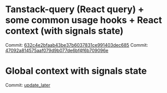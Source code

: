 # Tanstack-query (React query) + some common usage hooks + React context (with signals state)
Commit: [632c4e2bfaab43be37b6037831ce991403dec685](https://github.com/thanhtai-personal/react-principle-level/commit/632c4e2bfaab43be37b6037831ce991403dec685)
Commit: [47092a814575aaf079d9b077de6bf4f6b709096e](https://github.com/thanhtai-personal/react-principle-level/commit/47092a814575aaf079d9b077de6bf4f6b709096e)

# Global context with signals state
Commit: [update_later](https://github.com/thanhtai-personal/react-principle-level/commit/update_later)
